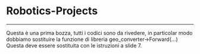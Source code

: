 # Robotics-Projects
------------------------------------------------------- 
Questa è una prima bozza, tutti i codici sono da rivedere, in particolar modo dobbiamo sostituire la funzione di libreria geo_converter->Forward(...)
Questa deve essere sostituita con le istruzioni a slide 7.